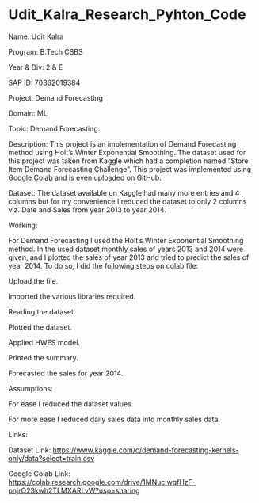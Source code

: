 # Udit_Kalra_Research_Pyhton_Code
Name: Udit Kalra 

Program: B.Tech CSBS 

Year & Div: 2 & E 

SAP ID: 70362019384 

Project: Demand Forecasting 

Domain: ML 

Topic: Demand Forecasting: 

Description: This project is an implementation of Demand Forecasting method using Holt’s Winter Exponential Smoothing. The dataset used for this project was taken from Kaggle which had a completion named “Store Item Demand Forecasting Challenge”. This project was implemented using Google Colab and is even uploaded on GitHub. 

 

Dataset: The dataset available on Kaggle had many more entries and 4 columns but for my convenience I reduced the dataset to only 2 columns viz. Date and Sales from year 2013 to year 2014.  

 

Working:  

For Demand Forecasting I used the Holt’s Winter Exponential Smoothing method. In the used dataset monthly sales of years 2013 and 2014 were given, and I plotted the sales of year 2013 and tried to predict the sales of year 2014. To do so, I did the following steps on colab file: 

Upload the file. 

Imported the various libraries required. 

Reading the dataset. 

Plotted the dataset. 

Applied HWES model. 

Printed the summary. 

Forecasted the sales for year 2014. 


Assumptions:  

For ease I reduced the dataset values. 

For more ease I reduced daily sales data into monthly sales data. 
 

Links: 

Dataset Link: https://www.kaggle.com/c/demand-forecasting-kernels-only/data?select=train.csv  

Google Colab Link: https://colab.research.google.com/drive/1MNucIwqfHzF-pnjrO23kwh2TLMXARLvW?usp=sharing  
